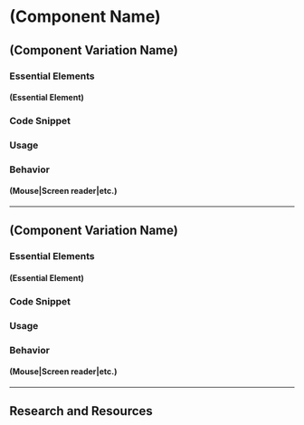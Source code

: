 <!-- replace content between parentheses ()  -->

# (Component Name)

## (Component Variation Name)

### Essential Elements

#### (Essential Element)

### Code Snippet

### Usage

### Behavior

#### (Mouse|Screen reader|etc.)

---

## (Component Variation Name)

### Essential Elements

#### (Essential Element)

### Code Snippet

### Usage

### Behavior

#### (Mouse|Screen reader|etc.)

---

## Research and Resources
